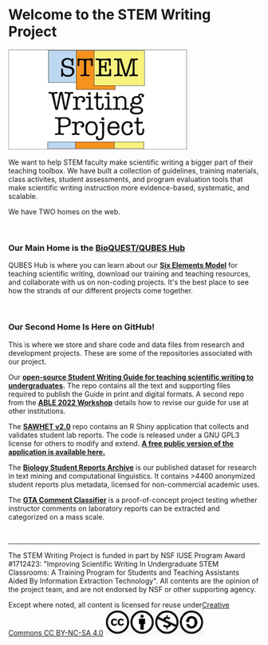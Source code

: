 # Welcome to the STEM Writing Project

![](https://github.com/adanieljohnson/stemwritingproject/blob/main/SWP_Logo.png)

We want to help STEM faculty make scientific writing a bigger part of their teaching toolbox. We have built a collection of guidelines, training materials, class activites, student assessments, and program evaluation tools that make scientific writing instruction more evidence-based, systematic, and scalable. 

We have TWO homes on the web.

<br>

### Our Main Home is the [BioQUEST/QUBES Hub](https://qubeshub.org/community/groups/stemwritingproject)

QUBES Hub is where you can learn about our __[Six Elements Model](https://qubeshub.org/community/groups/stemwritingproject)__ for teaching scientific writing, download our training and teaching resources, and collaborate with us on non-coding projects. It's the best place to see how the strands of our different projects come together.

<br>

### Our Second Home Is Here on GitHub!

This is where we store and share code and data files from research and development projects. These are some of the repositories associated with our project.

Our __[open-source Student Writing Guide for teaching scientific writing to undergraduates](https://github.com/adanieljohnson/SWP_student_writing_guide).__ The repo contains all the text and supporting files required to publish the Guide in print and digital formats. A second repo from the __[ABLE 2022 Workshop](https://github.com/adanieljohnson/ABLE_2022_Workshop)__ details how to revise our guide for use at other institutions.

The __[SAWHET v2.0](https://github.com/adanieljohnson/shinyapp.qubes)__ repo contains an R Shiny application that collects and validates student lab reports. The code is released under a GNU GPL3 license for others to modify and extend. __[A free public version of the application is available here.](https://yelr6j-dan-johnson.shinyapps.io/sawhet_v2_0/)__

The __[Biology Student Reports Archive](https://github.com/adanieljohnson/SWP_Student_Reports_Archive)__ is our published dataset for research in text mining and computational linguistics. It contains >4400 anonymized student reports plus metadata, licensed for non-commercial academic uses.

The __[GTA Comment Classifier](https://github.com/adanieljohnson/GTA_comment_classification)__ is a proof-of-concept project testing whether instructor comments on laboratory reports can be extracted and categorized on a mass scale.

<br>

***

The STEM Writing Project is funded in part by NSF IUSE Program Award #1712423: "Improving Scientific Writing In Undergraduate STEM Classrooms: A Training Program for Students and Teaching Assistants Aided By Information Extraction Technology". All contents are the opinion of the project team, and are not endorsed by NSF or other supporting agency.

Except where noted, all content is licensed for reuse under[Creative Commons CC BY-NC-SA 4.0](http://creativecommons.org/licenses/by-nc-sa/4.0/?ref=chooser-v1) ![](https://github.com/adanieljohnson/stemwritingproject/blob/main/CC_logo.png)

